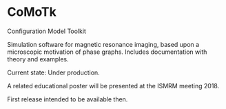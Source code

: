 # CoMoTk
Configuration Model Toolkit

Simulation software for magnetic resonance imaging, 
based upon a microscopic motivation of phase graphs.
Includes documentation with theory and examples.

Current state: Under production.

A related educational poster will be presented at the ISMRM meeting 2018.

First release intended to be available then.
